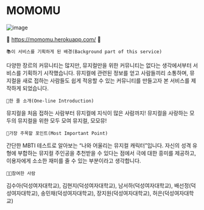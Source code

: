 # MOMOMU

![image](https://github.com/user-attachments/assets/d5ed7893-3281-43ee-9ac0-cbc6b016f40f)


🚀 https://momomu.herokuapp.com/ 🚀

	📚이 서비스를 기획하게 된 배경(Background part of this service)

 다양한 장르의 커뮤니티는 많지만, 뮤지컬만을 위한 커뮤니티는 없다는 생각에서부터 서비스를 기획하기 시작했습니다. 뮤지컬에 관련된 정보를 얻고 사람들끼리 소통하며, 뮤지컬을 새로 접하는 사람들도 쉽게 적응할 수 있는 커뮤니티를 만들고자 본 서비스를 제작하게 되었습니다. <br>
 

	📖한 줄 소개(One-line Introduction)

 뮤지컬을 처음 접하는 사람부터 뮤지컬에 지식이 많은 사람까지! 뮤지컬을 사랑하는 모두의 뮤지컬을 위한 모두 모여 뮤지컬, 모모뮤! <br>

	📑가장 주목할 포인트(Most Important Point)

 간단한 MBTI 테스트로 알아보는 “나와 어울리는 뮤지컬 캐릭터”입니다. 자신의 성격 유형에 부합하는 뮤지컬 주인공을 추천받을 수 있다는 점에서 극에 대한 흥미를 제공하고, 이용자에게 소소한 재미를 줄 수 있는 부분이라고 생각합니다. <br>
  

	👩‍💻참여한 사람
 김수아(덕성여자대학교), 김현지(덕성여자대학교), 남서하(덕성여자대학교), 배선정(덕성여자대학교), 송민채(덕성여자대학교), 장지원(덕성여자대학교), 허은(덕성여자대학교)
